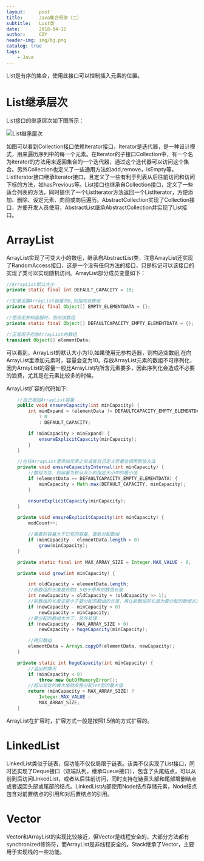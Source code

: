```yaml
---
layout:     post
title:      Java集合框架（二）
subtitle:   List类
date:       2018-04-12
author:     CZY
header-img: img/bg.png
catalog: true
tags:
    - Java
---
```


List是有序的集合，使用此接口可以控制插入元素的位置。

# List继承层次

List接口的继承层次如下图所示：

![List继承层次](http://ww1.sinaimg.cn/large/0060lm7Tly1foyfno5462j30is0dcdgv.jpg)

如图可以看到Collection接口依赖Iterator接口，Iterator是迭代器，是一种设计模式，用来遍历序列中的每一个元素。在Iterator的子接口Collection中，有一个名为iterator的方法用来返回集合的一个迭代器，通过这个迭代器可以访问这个集合。另外Collection也定义了一些通用方法如add,remove，isEmpty等。ListIterator接口继承Iterator接口，且定义了一些有利于列表从后往前访问和访问下标的方法，如hasPrevious等。List接口也继承自Collection接口，定义了一些适合列表的方法，同时提供了一个ListIterator方法返回一个ListIterator，方便添加、删除、设定元素、向前或向后遍历。AbstractCollection实现了Collection接口，方便开发人员使用，AbstractList继承AbstractCollection并实现了List接口。

# ArrayList

ArrayList实现了可变大小的数组，继承自AbstractList类，注意ArrayList还实现了RandomAccess接口，这是一个没有任何方法的接口，只是标记可以该接口的实现了类可以实现随机访问。ArrayList部分成员变量如下：

```java
//ArrayList默认大小
private static final int DEFAULT_CAPACITY = 10;

//如果设置ArrayList容量为0,则指向该数组
private static final Object[] EMPTY_ELEMENTDATA = {};

//使用无参构造器时，指向该数组
private static final Object[] DEFAULTCAPACITY_EMPTY_ELEMENTDATA = {};

//正常用于存放ArrayList的数组
transient Object[] elementData;
```

可以看到，ArrayList的默认大小为10,如果使用无参构造器，则构造空数组,在向ArrayList里添加元素时，容量会变为10。存放ArrayList元素的数组不可序列化，因为ArrayList的容量一般比ArrayList内所含元素要多，因此序列化会造成不必要的浪费，尤其是在元素比较多的时候。

ArrayList扩容的代码如下:

```java
    //自己增加ArrayList容量
    public void ensureCapacity(int minCapacity) {
        int minExpand = (elementData != DEFAULTCAPACITY_EMPTY_ELEMENTDATA)
            ? 0
            : DEFAULT_CAPACITY;

        if (minCapacity > minExpand) {
            ensureExplicitCapacity(minCapacity);
        }
    }

    //在往ArrayList里添加元素之前或者自己定义容量会调用到该方法
    private void ensureCapacityInternal(int minCapacity) {
        //数组为空，则容量为默认大小和指定大小中的最小值
        if (elementData == DEFAULTCAPACITY_EMPTY_ELEMENTDATA) {
            minCapacity = Math.max(DEFAULT_CAPACITY, minCapacity);
        }

        ensureExplicitCapacity(minCapacity);
    }

    private void ensureExplicitCapacity(int minCapacity) {
        modCount++;

        //需要的容量大于已有的容量，重新分配数组
        if (minCapacity - elementData.length > 0)
            grow(minCapacity);
    }

    private static final int MAX_ARRAY_SIZE = Integer.MAX_VALUE - 8;

    private void grow(int minCapacity) {

        int oldCapacity = elementData.length;
        //新数组的长度是先取1.5倍于原来的数组长度
        int newCapacity = oldCapacity + (oldCapacity >> 1);
        //新数组的长度还是小于要分配的数组的长度，再让新数组的长度为要分配的数组长度
        if (newCapacity - minCapacity < 0)
            newCapacity = minCapacity;
        //要分配的数组太大了，另外处理
        if (newCapacity - MAX_ARRAY_SIZE > 0)
            newCapacity = hugeCapacity(minCapacity);

        //拷贝数组
        elementData = Arrays.copyOf(elementData, newCapacity);
    }

    private static int hugeCapacity(int minCapacity) {
    	//溢出的情况
        if (minCapacity < 0)
            throw new OutOfMemoryError();
        //超出规定的最大值就直接分配int型的最大值
        return (minCapacity > MAX_ARRAY_SIZE) ?
            Integer.MAX_VALUE :
            MAX_ARRAY_SIZE;
    }    
```

ArrayList在扩容时，扩容方式一般是按照1.5倍的方式扩容的。

# LinkedList

LinkedList类似于链表，但功能不仅仅局限于链表。该类不仅实现了List接口，同时还实现了Deque接口（双端队列，继承Queue接口），包含了头尾结点，可以从前到后访问LinkedList，或者从后往前访问，同时支持在链表头部和尾部增删结点或者返回头部或尾部的结点。LinkedList内部使用Node结点存储元素，Node结点包含对前置结点的引用和对后置结点的引用。

# Vector

Vector和ArrayList的实现比较接近，但Vector是线程安全的，大部分方法都有synchronized修饰符，而ArrayList是非线程安全的。Stack继承了Vector，主要用于实现栈的一些功能。